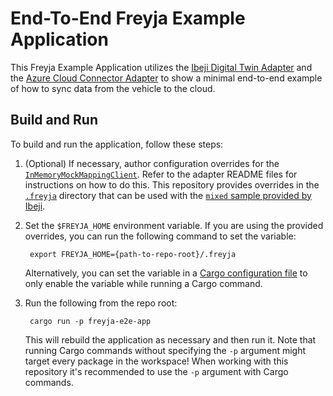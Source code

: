 # End-To-End Freyja Example Application

This Freyja Example Application utilizes the [Ibeji Digital Twin Adapter](../../freyja_adapters/digital_twin/ibeji_adapter/) and the [Azure Cloud Connector Adapter](../../freyja_adapters/cloud/azure_cloud_connector_adapter/) to show a minimal end-to-end example of how to sync data from the vehicle to the cloud.

## Build and Run

To build and run the application, follow these steps:

1. (Optional) If necessary, author configuration overrides for the [`InMemoryMockMappingClient`](https://github.com/eclipse-ibeji/freyja/tree/main/mapping_clients/in_memory_mock_mapping_client). Refer to the adapter README files for instructions on how to do this. This repository provides overrides in the [`.freyja`](../../.freyja/) directory that can be used with the [`mixed` sample provided by Ibeji](https://github.com/eclipse-ibeji/ibeji/tree/main/samples/mixed).

1. Set the `$FREYJA_HOME` environment variable. If you are using the provided overrides, you can run the following command to set the variable:

        export FREYJA_HOME={path-to-repo-root}/.freyja

    Alternatively, you can set the variable in a [Cargo configuration file](https://doc.rust-lang.org/cargo/reference/config.html) to only enable the variable while running a Cargo command.

1. Run the following from the repo root:

        cargo run -p freyja-e2e-app

    This will rebuild the application as necessary and then run it. Note that running Cargo commands without specifying the `-p` argument might target every package in the workspace! When working with this repository it's recommended to use the `-p` argument with Cargo commands.
